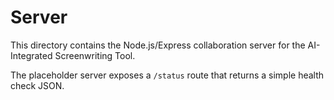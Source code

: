 # Server

This directory contains the Node.js/Express collaboration server for the AI-Integrated Screenwriting Tool.

The placeholder server exposes a `/status` route that returns a simple health check JSON.
